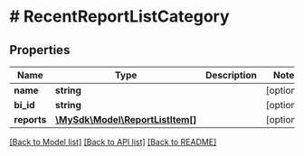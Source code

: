 # # RecentReportListCategory

## Properties

Name | Type | Description | Notes
------------ | ------------- | ------------- | -------------
**name** | **string** |  | [optional]
**bi_id** | **string** |  | [optional]
**reports** | [**\MySdk\Model\ReportListItem[]**](ReportListItem.md) |  | [optional]

[[Back to Model list]](../../README.md#models) [[Back to API list]](../../README.md#endpoints) [[Back to README]](../../README.md)
